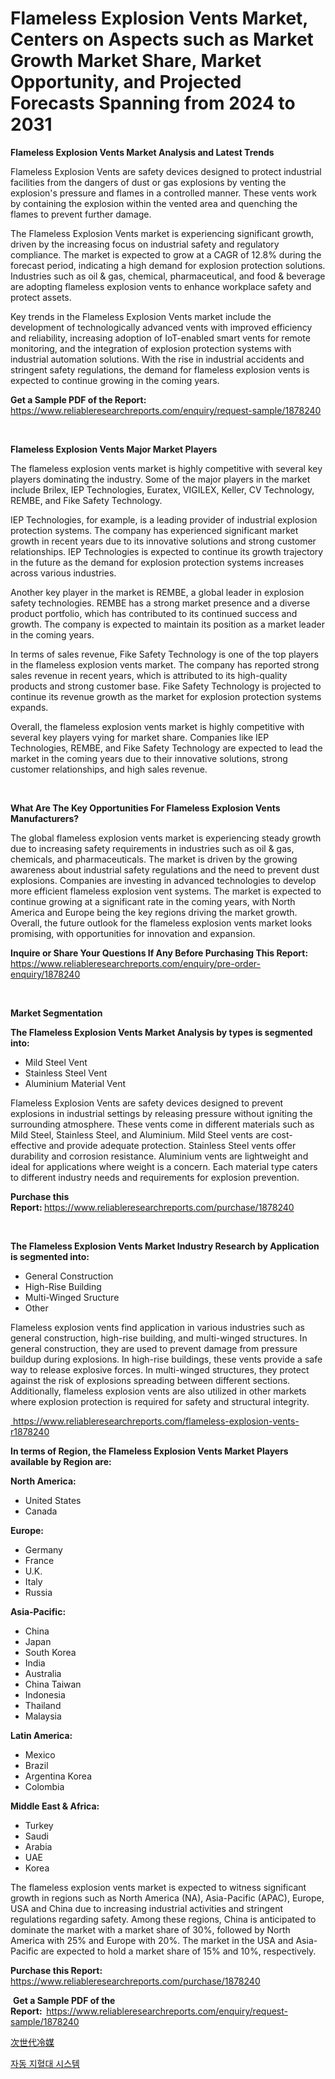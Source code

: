 <p><h1>Flameless Explosion Vents Market, Centers on Aspects such as Market Growth Market Share, Market Opportunity, and Projected Forecasts Spanning from 2024 to 2031</h1></p><p><strong>Flameless Explosion Vents Market Analysis and Latest Trends</strong></p>
<p><p>Flameless Explosion Vents are safety devices designed to protect industrial facilities from the dangers of dust or gas explosions by venting the explosion's pressure and flames in a controlled manner. These vents work by containing the explosion within the vented area and quenching the flames to prevent further damage.</p><p>The Flameless Explosion Vents market is experiencing significant growth, driven by the increasing focus on industrial safety and regulatory compliance. The market is expected to grow at a CAGR of 12.8% during the forecast period, indicating a high demand for explosion protection solutions. Industries such as oil & gas, chemical, pharmaceutical, and food & beverage are adopting flameless explosion vents to enhance workplace safety and protect assets.</p><p>Key trends in the Flameless Explosion Vents market include the development of technologically advanced vents with improved efficiency and reliability, increasing adoption of IoT-enabled smart vents for remote monitoring, and the integration of explosion protection systems with industrial automation solutions. With the rise in industrial accidents and stringent safety regulations, the demand for flameless explosion vents is expected to continue growing in the coming years.</p></p>
<p><strong>Get a Sample PDF of the Report:&nbsp;</strong> <a href="https://www.reliableresearchreports.com/enquiry/request-sample/1878240">https://www.reliableresearchreports.com/enquiry/request-sample/1878240</a></p>
<p>&nbsp;</p>
<p><strong>Flameless Explosion Vents Major Market Players</strong></p>
<p><p>The flameless explosion vents market is highly competitive with several key players dominating the industry. Some of the major players in the market include Brilex, IEP Technologies, Euratex, VIGILEX, Keller, CV Technology, REMBE, and Fike Safety Technology.</p><p>IEP Technologies, for example, is a leading provider of industrial explosion protection systems. The company has experienced significant market growth in recent years due to its innovative solutions and strong customer relationships. IEP Technologies is expected to continue its growth trajectory in the future as the demand for explosion protection systems increases across various industries.</p><p>Another key player in the market is REMBE, a global leader in explosion safety technologies. REMBE has a strong market presence and a diverse product portfolio, which has contributed to its continued success and growth. The company is expected to maintain its position as a market leader in the coming years.</p><p>In terms of sales revenue, Fike Safety Technology is one of the top players in the flameless explosion vents market. The company has reported strong sales revenue in recent years, which is attributed to its high-quality products and strong customer base. Fike Safety Technology is projected to continue its revenue growth as the market for explosion protection systems expands.</p><p>Overall, the flameless explosion vents market is highly competitive with several key players vying for market share. Companies like IEP Technologies, REMBE, and Fike Safety Technology are expected to lead the market in the coming years due to their innovative solutions, strong customer relationships, and high sales revenue.</p></p>
<p>&nbsp;</p>
<p><strong>What Are The Key Opportunities For Flameless Explosion Vents Manufacturers?</strong></p>
<p><p>The global flameless explosion vents market is experiencing steady growth due to increasing safety requirements in industries such as oil & gas, chemicals, and pharmaceuticals. The market is driven by the growing awareness about industrial safety regulations and the need to prevent dust explosions. Companies are investing in advanced technologies to develop more efficient flameless explosion vent systems. The market is expected to continue growing at a significant rate in the coming years, with North America and Europe being the key regions driving the market growth. Overall, the future outlook for the flameless explosion vents market looks promising, with opportunities for innovation and expansion.</p></p>
<p><strong>Inquire or Share Your Questions If Any Before Purchasing This Report:</strong> <a href="https://www.reliableresearchreports.com/enquiry/pre-order-enquiry/1878240">https://www.reliableresearchreports.com/enquiry/pre-order-enquiry/1878240</a></p>
<p>&nbsp;</p>
<p><strong>Market Segmentation</strong></p>
<p><strong>The Flameless Explosion Vents Market Analysis by types is segmented into:</strong></p>
<p><ul><li>Mild Steel Vent</li><li>Stainless Steel Vent</li><li>Aluminium Material Vent</li></ul></p>
<p><p>Flameless Explosion Vents are safety devices designed to prevent explosions in industrial settings by releasing pressure without igniting the surrounding atmosphere. These vents come in different materials such as Mild Steel, Stainless Steel, and Aluminium. Mild Steel vents are cost-effective and provide adequate protection. Stainless Steel vents offer durability and corrosion resistance. Aluminium vents are lightweight and ideal for applications where weight is a concern. Each material type caters to different industry needs and requirements for explosion prevention.</p></p>
<p><strong>Purchase this Report:&nbsp;</strong><a href="https://www.reliableresearchreports.com/purchase/1878240">https://www.reliableresearchreports.com/purchase/1878240</a></p>
<p>&nbsp;</p>
<p><strong>The Flameless Explosion Vents Market Industry Research by Application is segmented into:</strong></p>
<p><ul><li>General Construction</li><li>High-Rise Building</li><li>Multi-Winged Sructure</li><li>Other</li></ul></p>
<p><p>Flameless explosion vents find application in various industries such as general construction, high-rise building, and multi-winged structures. In general construction, they are used to prevent damage from pressure buildup during explosions. In high-rise buildings, these vents provide a safe way to release explosive forces. In multi-winged structures, they protect against the risk of explosions spreading between different sections. Additionally, flameless explosion vents are also utilized in other markets where explosion protection is required for safety and structural integrity.</p></p>
<p><a href="https://www.reliableresearchreports.com/flameless-explosion-vents-r1878240">&nbsp;https://www.reliableresearchreports.com/flameless-explosion-vents-r1878240</a></p>
<p><strong>In terms of Region, the Flameless Explosion Vents Market Players available by Region are:</strong></p>
<p>
    <p> <strong> North America: </strong>
        <ul>
            <li>United States</li>
            <li>Canada</li>
        </ul>
        </p> 
    <p> <strong> Europe: </strong>
        <ul>
            <li>Germany</li>
            <li>France</li>
            <li>U.K.</li>
            <li>Italy</li>
            <li>Russia</li>
        </ul>
        </p> 
    <p> <strong> Asia-Pacific: </strong>
        <ul>
            <li>China</li>
            <li>Japan</li>
            <li>South Korea</li>
            <li>India</li>
            <li>Australia</li>
            <li>China Taiwan</li>
            <li>Indonesia</li>
            <li>Thailand</li>
            <li>Malaysia</li>
        </ul>
        </p> 
    <p> <strong> Latin America: </strong>
        <ul>
            <li>Mexico</li>
            <li>Brazil</li>
            <li>Argentina Korea</li>
            <li>Colombia</li>
        </ul>
        </p> 
    <p> <strong> Middle East & Africa: </strong>
        <ul>
            <li>Turkey</li>
            <li>Saudi</li>
            <li>Arabia</li>
            <li>UAE</li>
            <li>Korea</li>
        </ul>
    </p>
    </p>
<p><p>The flameless explosion vents market is expected to witness significant growth in regions such as North America (NA), Asia-Pacific (APAC), Europe, USA and China due to increasing industrial activities and stringent regulations regarding safety. Among these regions, China is anticipated to dominate the market with a market share of 30%, followed by North America with 25% and Europe with 20%. The market in the USA and Asia-Pacific are expected to hold a market share of 15% and 10%, respectively.</p></p>
<p><strong>Purchase this Report: </strong><a href="https://www.reliableresearchreports.com/purchase/1878240">https://www.reliableresearchreports.com/purchase/1878240</a></p>
<p>&nbsp;<strong>Get a Sample PDF of the Report:&nbsp;&nbsp;</strong><a href="https://www.reliableresearchreports.com/enquiry/request-sample/1878240">https://www.reliableresearchreports.com/enquiry/request-sample/1878240</a></p>
<p><strong></strong></p>
<p><p><a href="https://github.com/ppmazlotr77499/Market-Research-Report-List-1/blob/main/700254932863.md">次世代冷媒</a></p><p><a href="https://medium.com/@juracy1980/%EC%9E%90%EB%8F%99-%ED%84%B4%ED%82%A4-%EC%8B%9C%EC%8A%A4%ED%85%9C-%EC%8B%9C%EC%9E%A5-%EB%B6%84%EC%84%9D-cagr-%EC%8B%9C%EC%9E%A5-%EB%B6%84%ED%95%A0-%EB%B0%8F-%EA%B8%80%EB%A1%9C%EB%B2%8C-%EC%82%B0%EC%97%85-%EA%B0%9C%EC%9A%94-9562e517a351">자동 지혈대 시스템</a></p></p>